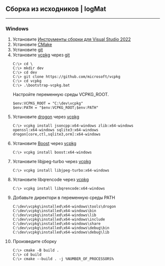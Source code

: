 ## Сборка из исходников | logMat
---
### Windows
1. Установите [Инструменты сборки для Visual Studio 2022](https://visualstudio.microsoft.com/ru/downloads/)
2. Установите [CMake](https://cmake.org/download/)
3. Установите [git](https://git-scm.com/downloads/win)
4. Установите [vcpkg](https://vcpkg.io/en/) через [git](https://git-scm.com)
	```
	C:\> cd \
	C:\> mkdir dev
	C:\> cd dev
	C:\> git clone https://github.com/microsoft/vcpkg
	С:\> cd vcpkg
	C:\> .\bootstrap-vcpkg.bat
	```
	Настройте переменную среды VCPKG_ROOT.
	```
	$env:VCPKG_ROOT = "C:\dev\vcpkg"
	$env:PATH = "$env:VCPKG_ROOT;$env:PATH"
	```
5. Установите [drogon](https://github.com/drogonframework/drogon?ysclid=m8zzrgpw1t969713409) через [vcpkg](https://vcpkg.io/en/)
	```
	C:\> vcpkg install jsoncpp:x64-windows zlib:x64-windows openssl:x64-windows sqlite3:x64-windows drogon[core,ctl,sqlite3,orm]:x64-windows
	```
6. Установите [Boost](https://www.boost.org/) через [vcpkg](https://vcpkg.io/en/)
	```
	C:\> vcpkg install boost:x64-windows
	```
7. Установите libjpeg-turbo через [vcpkg](https://vcpkg.io/en/)
	```
	C:\> vcpkg install libjpeg-turbo:x64-windows
	```
8. Установите libqrencode через [vcpkg](https://vcpkg.io/en/)
	```
	C:\> vcpkg install libqrencode:x64-windows
	```
9. Добавьте директори в переменную среды PATH
	```
	C:\dev\vcpkg\installed\x64-windows\tools\drogon
	C:\dev\vcpkg\installed\x64-windows\bin
	C:\dev\vcpkg\installed\x64-windows\lib
	C:\dev\vcpkg\installed\x64-windows\include
	C:\dev\vcpkg\installed\x64-windows\share
	C:\dev\vcpkg\installed\x64-windows\debug\bin
	C:\dev\vcpkg\installed\x64-windows\debug\lib
	```
10. Произведите сборку
	```
	C:\> cmake -B build .
	C:\> cd build
	C:\> cmake --build . -j %NUMBER_OF_PROCESSORS%
	```